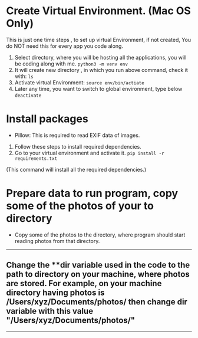 # Create Virtual Environment. (Mac OS Only)

This is just one time steps , to set up virtual Environment, if not created, 
You do NOT need this for every app you code along.

1. Select directory, where you will be hosting all the applications, you will be coding along with me.
`python3 -m venv env`
2. It will create new directory , in which you run above command, check it with:
`ls`
3. Activate virtual Environment:
`source env/bin/actiate`
4. Later any time, you want to switch to global environment, type below
`deactivate`


# Install packages
- Pillow: This is required to read EXIF data of images.
1. Follow these steps to install required dependencies.
2. Go to your virtual environment and activate it.
`pip install -r requirements.txt`

(This command will install all the required dependencies.)

# Prepare data to run program, copy some of the photos of your to directory
- Copy some of the photos to the directory, where program should start reading photos from that directory.

***
Change the **dir variable used in the code to the path to directory on your machine, where photos are stored.
For example, on your machine directory having photos is /Users/xyz/Documents/photos/ then 
change dir variable with this value "/Users/xyz/Documents/photos/"
---
---


